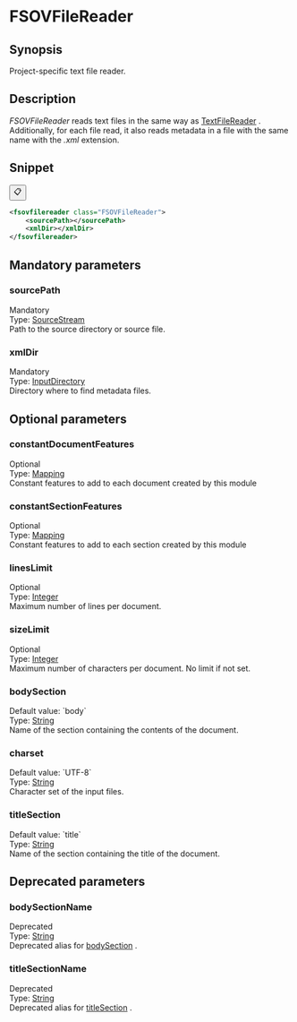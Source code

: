 <h1 class="module">FSOVFileReader</h1>

## Synopsis

Project-specific text file reader.

## Description

 *FSOVFileReader* reads text files in the same way as <a href="../module/TextFileReader" class="module">TextFileReader</a> . Additionally, for each file read, it also reads metadata in a file with the same name with the *.xml* extension.

## Snippet



<button class="copy-code-button" title="Copy to clipboard" onclick="copy_code(this)">📋</button>
```xml
<fsovfilereader class="FSOVFileReader">
    <sourcePath></sourcePath>
    <xmlDir></xmlDir>
</fsovfilereader>
```

## Mandatory parameters

<h3 id="sourcePath" class="param">sourcePath</h3>

<div class="param-level param-level-mandatory">Mandatory
</div>
<div class="param-type">Type: <a href="../converter/fr.inra.maiage.bibliome.util.streams.SourceStream" class="converter">SourceStream</a>
</div>
Path to the source directory or source file.

<h3 id="xmlDir" class="param">xmlDir</h3>

<div class="param-level param-level-mandatory">Mandatory
</div>
<div class="param-type">Type: <a href="../converter/fr.inra.maiage.bibliome.util.files.InputDirectory" class="converter">InputDirectory</a>
</div>
Directory where to find metadata files.

## Optional parameters

<h3 id="constantDocumentFeatures" class="param">constantDocumentFeatures</h3>

<div class="param-level param-level-optional">Optional
</div>
<div class="param-type">Type: <a href="../converter/fr.inra.maiage.bibliome.alvisnlp.core.module.types.Mapping" class="converter">Mapping</a>
</div>
Constant features to add to each document created by this module

<h3 id="constantSectionFeatures" class="param">constantSectionFeatures</h3>

<div class="param-level param-level-optional">Optional
</div>
<div class="param-type">Type: <a href="../converter/fr.inra.maiage.bibliome.alvisnlp.core.module.types.Mapping" class="converter">Mapping</a>
</div>
Constant features to add to each section created by this module

<h3 id="linesLimit" class="param">linesLimit</h3>

<div class="param-level param-level-optional">Optional
</div>
<div class="param-type">Type: <a href="../converter/java.lang.Integer" class="converter">Integer</a>
</div>
Maximum number of lines per document.

<h3 id="sizeLimit" class="param">sizeLimit</h3>

<div class="param-level param-level-optional">Optional
</div>
<div class="param-type">Type: <a href="../converter/java.lang.Integer" class="converter">Integer</a>
</div>
Maximum number of characters per document. No limit if not set.

<h3 id="bodySection" class="param">bodySection</h3>

<div class="param-level param-level-default-value">Default value: `body`
</div>
<div class="param-type">Type: <a href="../converter/java.lang.String" class="converter">String</a>
</div>
Name of the section containing the contents of the document.

<h3 id="charset" class="param">charset</h3>

<div class="param-level param-level-default-value">Default value: `UTF-8`
</div>
<div class="param-type">Type: <a href="../converter/java.lang.String" class="converter">String</a>
</div>
Character set of the input files.

<h3 id="titleSection" class="param">titleSection</h3>

<div class="param-level param-level-default-value">Default value: `title`
</div>
<div class="param-type">Type: <a href="../converter/java.lang.String" class="converter">String</a>
</div>
Name of the section containing the title of the document.

## Deprecated parameters

<h3 id="bodySectionName" class="param">bodySectionName</h3>

<div class="param-level param-level-deprecated">Deprecated
</div>
<div class="param-type">Type: <a href="../converter/java.lang.String" class="converter">String</a>
</div>
Deprecated alias for <a href="#bodySection" class="param">bodySection</a> .

<h3 id="titleSectionName" class="param">titleSectionName</h3>

<div class="param-level param-level-deprecated">Deprecated
</div>
<div class="param-type">Type: <a href="../converter/java.lang.String" class="converter">String</a>
</div>
Deprecated alias for <a href="#titleSection" class="param">titleSection</a> .

